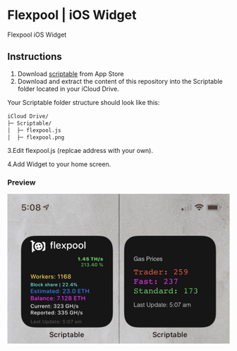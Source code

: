 # Flexpool | iOS Widget
Flexpool iOS Widget

## Instructions
1. Download [scriptable](https://scriptable.app/) from App Store
2. Download and extract the content of this repository into the Scriptable folder located in your iCloud Drive.

Your Scriptable folder structure should look like this:

```
iCloud Drive/
├─ Scriptable/
│  ├─ flexpool.js
│  ├─ flexpool.png
```
3.Edit flexpool.js (replcae address with your own).

4.Add Widget to your home screen.


### Preview
![preview](https://github.com/MajedPro/FlexpoolWidget/blob/main/preview.jpg)
